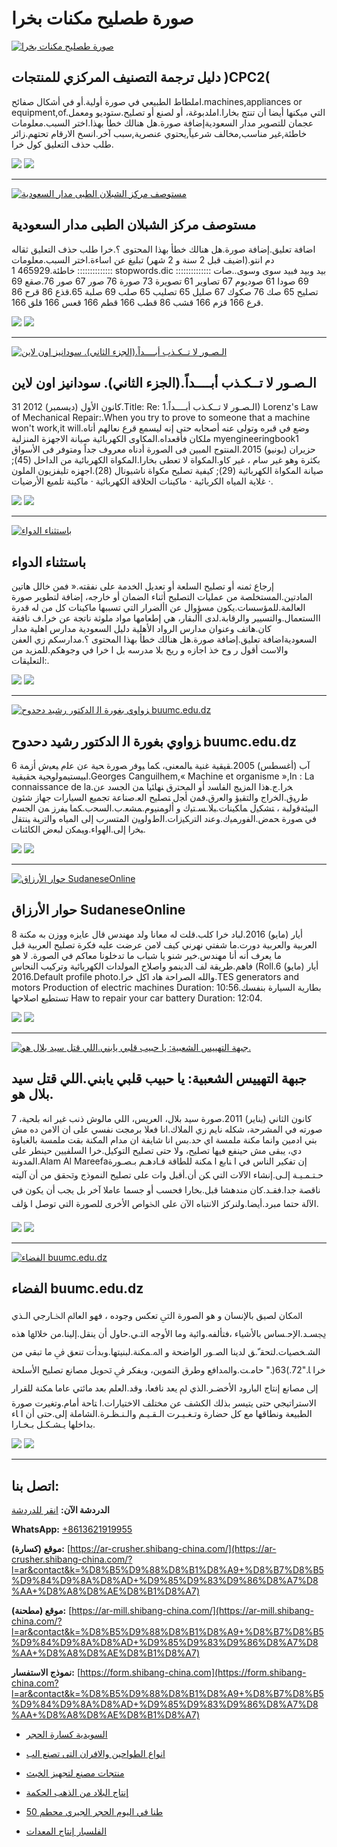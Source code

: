 # صورة طصليح مكنات بخرا

<a href="https://swt.shibang-china.com/?l=ar&img&k=%D8%B5%D9%88%D8%B1%D8%A9+%D8%B7%D8%B5%D9%84%D9%8A%D8%AD+%D9%85%D9%83%D9%86%D8%A7%D8%AA+%D8%A8%D8%AE%D8%B1%D8%A7" target="_blank">![صورة طصليح مكنات بخرا](http://static.shibang-china.com/all-800x300/399.jpg)</a>

## دليل ترجمة التصنيف المركزي للمنتجات )CPC2(
املطاط الطبيعي في صورة أولية.أو في أشكال صفائح.machines,appliances or equipment,of.التي ميكنها أيضا أن تنتج بخارا.املدبوغة، أو لصنع أو تصليح.ستوديو ومعمل عجمان للتصوير مدار السعوديةإضافة صورة.هل هنالك خطأ بهذا.اختر السبب.معلومات خاطئة,غير مناسب,مخالف شرعياً,يحتوي عنصرية,سبب آخر.انسخ الارقام تحتهم.زائر طلب حذف التعليق كول خرا.


<a href="https://whatsapp.shibangsoft.com/WhatsApp.php" target="_blank" title="WhatsApp">![](http://static.shibang-china.com/icon/whatsapp.png)</a> <a href="https://swt.shibang-china.com/?l=ar&icon&k=%D8%B5%D9%88%D8%B1%D8%A9+%D8%B7%D8%B5%D9%84%D9%8A%D8%AD+%D9%85%D9%83%D9%86%D8%A7%D8%AA+%D8%A8%D8%AE%D8%B1%D8%A7" target="_blank">![](http://static.shibang-china.com/icon/chat-ar.png)</a>

---

<a href="https://swt.shibang-china.com/?l=ar&img&k=%D8%B5%D9%88%D8%B1%D8%A9+%D8%B7%D8%B5%D9%84%D9%8A%D8%AD+%D9%85%D9%83%D9%86%D8%A7%D8%AA+%D8%A8%D8%AE%D8%B1%D8%A7" target="_blank">![مستوصف مركز الشبلان الطبى مدار السعودية](http://static.shibang-china.com/all-800x300/632.jpg)</a>

## مستوصف مركز الشبلان الطبى مدار السعودية
اضافة تعليق.إضافة صورة.هل هنالك خطأ بهذا المحتوى ؟.خرا طلب حذف التعليق ثقاله دم انتو.(اضيف قبل 2 سنة و 2 شهر) تبليغ عن اساءة.اختر السبب.معلومات خاطئة.465929 1 :::::::::::::: stopwords.dic :::::::::::::: بيد وبيد فبيد سوى وسوى..صات 69 صودا 61 صوديوم 67 تصاوير 61 تصويرة 73 صورة 76 صور 67 صور 76.صقع 69 تصليح 65 صك 76 صكوك 67 صليل 65 تصليب 65 صلب 69 صلبة 65.قذع 86 قرح 86 قرع 166 قزم 166 قشب 86 قطب 166 قطم 166 قعس 166 قلق 166.


<a href="https://whatsapp.shibangsoft.com/WhatsApp.php" target="_blank" title="WhatsApp">![](http://static.shibang-china.com/icon/whatsapp.png)</a> <a href="https://swt.shibang-china.com/?l=ar&icon&k=%D8%B5%D9%88%D8%B1%D8%A9+%D8%B7%D8%B5%D9%84%D9%8A%D8%AD+%D9%85%D9%83%D9%86%D8%A7%D8%AA+%D8%A8%D8%AE%D8%B1%D8%A7" target="_blank">![](http://static.shibang-china.com/icon/chat-ar.png)</a>

---

<a href="https://swt.shibang-china.com/?l=ar&img&k=%D8%B5%D9%88%D8%B1%D8%A9+%D8%B7%D8%B5%D9%84%D9%8A%D8%AD+%D9%85%D9%83%D9%86%D8%A7%D8%AA+%D8%A8%D8%AE%D8%B1%D8%A7" target="_blank">![الـصـور لا تــكـذب أبــــداً.(الجزء الثاني). سودانيز اون لاين](http://static.shibang-china.com/all-800x300/436.jpg)</a>

## الـصـور لا تــكـذب أبــــداً.(الجزء الثاني). سودانيز اون لاين
31 كانون الأول (ديسمبر) 2012.Title: Re: الـصـور لا تــكـذب أبــــداً.1) Lorenz&#39;s Law of Mechanical Repair:.When you try to prove to someone that a machine won&#39;t work,it will.وضع في قبره وتولى عنه أصحابه حتى إنه ليسمع قرع نعالهم أتاه ملكان فأقعداه.المكاوى الكهربائية صيانة الاجهزة المنزلية myengineeringbook1 حزيران (يونيو) 2015.المنتوج المبين فى الصورة أدناه معروف جداً ومتوفر فى الأسواق بكثرة وهو غير سام ، غير كاو.المكواة لا تعطى بخارا.المكواة الكهربائية من الداخل (45); صيانة المكواة الكهربائية (29); كيفية تصليح مكواة ناشيونال (28).اجهزه تليفزيون الملون &middot; غلاية المياه الكربائية &middot; ماكينات الحلاقة الكهربائية &middot; ماكينة تلميع الأرضيات.


<a href="https://whatsapp.shibangsoft.com/WhatsApp.php" target="_blank" title="WhatsApp">![](http://static.shibang-china.com/icon/whatsapp.png)</a> <a href="https://swt.shibang-china.com/?l=ar&icon&k=%D8%B5%D9%88%D8%B1%D8%A9+%D8%B7%D8%B5%D9%84%D9%8A%D8%AD+%D9%85%D9%83%D9%86%D8%A7%D8%AA+%D8%A8%D8%AE%D8%B1%D8%A7" target="_blank">![](http://static.shibang-china.com/icon/chat-ar.png)</a>

---

<a href="https://swt.shibang-china.com/?l=ar&img&k=%D8%B5%D9%88%D8%B1%D8%A9+%D8%B7%D8%B5%D9%84%D9%8A%D8%AD+%D9%85%D9%83%D9%86%D8%A7%D8%AA+%D8%A8%D8%AE%D8%B1%D8%A7" target="_blank">![باستثناء الدواء](http://static.shibang-china.com/all-800x300/65.jpg)</a>

## باستثناء الدواء
إرجاع ثمنه أو تصليح السلعة أو تعديل الخدمة على نفقته.« فمن خالل هاتين المادتين.المستخلصة من عمليات التصليح أثناء الضمان أو خارجه، إضافة لتطوير صورة العالمة.للمؤسسات.يكون مسؤوال عن األضرار التي تسببها ماكينات كل من له قدرة االستعمال.والتسيير والرقابة.لدى األبقار، هي إطعامها مواد ملوثة ناتجة عن خرا.ف نافقة كان.هاتف وعنوان مدارس الرواد الأهلية دليل السعودية مدارس اهلية مدار السعوديةاضافة تعليق.إضافة صورة.هل هنالك خطأ بهذا المحتوى ؟.مدارسكم زي العفن والاست أقول ر وح خذ اجازه و ريح بلا مدرسه بل ا خرا في وجوهكم.للمزيد من التعليقات:.


<a href="https://whatsapp.shibangsoft.com/WhatsApp.php" target="_blank" title="WhatsApp">![](http://static.shibang-china.com/icon/whatsapp.png)</a> <a href="https://swt.shibang-china.com/?l=ar&icon&k=%D8%B5%D9%88%D8%B1%D8%A9+%D8%B7%D8%B5%D9%84%D9%8A%D8%AD+%D9%85%D9%83%D9%86%D8%A7%D8%AA+%D8%A8%D8%AE%D8%B1%D8%A7" target="_blank">![](http://static.shibang-china.com/icon/chat-ar.png)</a>

---

<a href="https://swt.shibang-china.com/?l=ar&img&k=%D8%B5%D9%88%D8%B1%D8%A9+%D8%B7%D8%B5%D9%84%D9%8A%D8%AD+%D9%85%D9%83%D9%86%D8%A7%D8%AA+%D8%A8%D8%AE%D8%B1%D8%A7" target="_blank">![ﺰﻭﺍﻭﻱ ﺑﻐﻮﺭﺓ ﺍﻟ ﺍﻟﺪﻛﺘﻮﺭ ﺭﺷﻴﺪ ﺩﺣﺪﻭﺡ buumc.edu.dz](http://static.shibang-china.com/all-800x300/151.jpg)</a>

## ﺰﻭﺍﻭﻱ ﺑﻐﻮﺭﺓ ﺍﻟ ﺍﻟﺪﻛﺘﻮﺭ ﺭﺷﻴﺪ ﺩﺣﺪﻭﺡ buumc.edu.dz
6 آب (أغسطس) 2005.ﻘﻴﻘﻴﺔ ﻏﻨﻴﺔ ﺒﺎﻟﻤﻌﻨﻰ، ﻜﻤﺎ ﻴﻭﻓﺭ ﺼﻭﺭﺓ ﺤﻴﺔ ﻋﻥ ﻋﻠﻡ ﻴﻌﻴﺵ ﺃﺯﻤﺔ ﺍﺒﻴﺴﺘﻴﻤﻭﻟﻭﺠﻴﺔ ﺤﻘﻴﻘﻴﺔ.Georges Canguilhem,« Machine et organisme »,In : La connaissance de la.ﺨﺭﺍ.ﺝ.ﻫﺫﺍ ﺍﻟﻤﺯﻴﺞ ﺍﻟﻔﺎﺴﺩ ﺃﻭ ﺍﻟﻤﺤﺘﺭﻕ ﻨﻬﺎﺌﻴﺎ ﻤﻥ ﺍﻟﺠﺴﺩ ﻋﻥ ﻁﺭﻴﻕ.ﺍﻟﺨﺭﺍﺝ ﻭﺍﻟﺘﻘﻴﺅ ﻭﺍﻟﻌﺭﻕ.ﻓﻤﻥ ﺃﺠل ﺘﺼﻠﻴﺢ ﺍﻟﻌ.صناعة تجميع السيارات جهاز شئون البيئةﻗﻭﻟﺒﺔ ، ﺘﺸﻜﻴل ﻤﺎﻜﻴﻨﺎﺕ.ﺒﻼ.ﺴ.ﺘﻴﻙ ﻭ ﺃﻟﻭﻤﻨﻴﻭﻡ.ﻤﺸﻌ.ﺏ.ﺍﻟﺴﺤﺏ.ﻜﻤﺎ ﻴﻔﺭﺯ ﻤﻥ ﺍﻟﺠﺴﻡ ﻓﻲ ﺼﻭﺭﺓ ﺤﻤﺽ.ﺍﻟﻔﻭﺭﻤﻴﻙ.ﻭﻋﻨﺩ ﺍﻟﺘﺭﻜﻴﺯﺍﺕ.ﺍﻟﻁﻭﻟﻭﻴﻥ ﺍﻟﻤﺘﺴﺭﺏ ﺇﻟﻰ ﺍﻟﻤﻴﺎﻩ ﻭﺍﻟﺘﺭﺒﺔ ﻴﻨﺘﻘل ﺒﺨﺭﺍ ﺇﻟﻰ.ﺍﻟﻬﻭﺍﺀ.ﻭﻴﻤﻜﻥ ﻟﺒﻌﺽ ﺍﻟﻜﺎﺌﻨﺎﺕ.


<a href="https://whatsapp.shibangsoft.com/WhatsApp.php" target="_blank" title="WhatsApp">![](http://static.shibang-china.com/icon/whatsapp.png)</a> <a href="https://swt.shibang-china.com/?l=ar&icon&k=%D8%B5%D9%88%D8%B1%D8%A9+%D8%B7%D8%B5%D9%84%D9%8A%D8%AD+%D9%85%D9%83%D9%86%D8%A7%D8%AA+%D8%A8%D8%AE%D8%B1%D8%A7" target="_blank">![](http://static.shibang-china.com/icon/chat-ar.png)</a>

---

<a href="https://swt.shibang-china.com/?l=ar&img&k=%D8%B5%D9%88%D8%B1%D8%A9+%D8%B7%D8%B5%D9%84%D9%8A%D8%AD+%D9%85%D9%83%D9%86%D8%A7%D8%AA+%D8%A8%D8%AE%D8%B1%D8%A7" target="_blank">![حوار الأرزاق SudaneseOnline](http://static.shibang-china.com/all-800x300/252.jpg)</a>

## حوار الأرزاق SudaneseOnline
8 أيار (مايو) 2016.لباد خرا كلب.قلت له معانا ولد مهندس قال عايزه ووزن به مكنة العربية والعربية دورت.ما شفتي نهرني كيف لامن عرضت عليه فكرة تصليح العربية قبل ما يعرف أنه أنا مهندس.خير شنو يا شباب ما تدخلونا معاكم في الصورة. لا هو فاهم.طريقة لف الدينمو واصلاح المولدات الكهربائية وتركيب النحاس (Roll.6 أيار (مايو) 2016.Default profile photo.والله الصراحة هاد اكل خرا﻿.TES generators and motors Production of electric machines Duration: 10:56.بطارية السيارة بنفسك تستطيع اصلاحها Haw to repair your car battery Duration: 12:04.


<a href="https://whatsapp.shibangsoft.com/WhatsApp.php" target="_blank" title="WhatsApp">![](http://static.shibang-china.com/icon/whatsapp.png)</a> <a href="https://swt.shibang-china.com/?l=ar&icon&k=%D8%B5%D9%88%D8%B1%D8%A9+%D8%B7%D8%B5%D9%84%D9%8A%D8%AD+%D9%85%D9%83%D9%86%D8%A7%D8%AA+%D8%A8%D8%AE%D8%B1%D8%A7" target="_blank">![](http://static.shibang-china.com/icon/chat-ar.png)</a>

---

<a href="https://swt.shibang-china.com/?l=ar&img&k=%D8%B5%D9%88%D8%B1%D8%A9+%D8%B7%D8%B5%D9%84%D9%8A%D8%AD+%D9%85%D9%83%D9%86%D8%A7%D8%AA+%D8%A8%D8%AE%D8%B1%D8%A7" target="_blank">![جبهة التهييس الشعبية: يا حبيب قلبي يابني.اللي قتل سيد بلال هو.](http://static.shibang-china.com/all-800x300/623.jpg)</a>

## جبهة التهييس الشعبية: يا حبيب قلبي يابني.اللي قتل سيد بلال هو.
7 كانون الثاني (يناير) 2011.صورة سيد بلال، العريس، اللي مالوش ذنب غير انه بلحية، صورته في المشرحة، شكله نايم زي الملاك.انا فعلا برمجت نفسي على ان الامن ده مش بني ادمين وانما مكنة ملمسة اي حد.بس انا شايفة ان مدام المكنة بقت ملمسة بالغباوة دي، يبقى مش حينفع فيها تصليح، ولا حتى تصليح التوكيل.خرا السلفيين حينطر على المدونة.Alam Al Mareefaإن ﺗﻔﻜﻴﺮ اﻟﻨﺎس ﻓﻲ ا ﻨﺎﺑﻊ ا ﻤﻜﻨﺔ ﻟﻠﻄﺎﻗﺔ ﻗـﺎدﻫـﻢ ﺑـﺼـﻮرة ﺣـﺘـﻤـﻴـﺔ إﻟـﻰ.إﻧﺸﺎء اﻵﻻت اﻟﺘﻲ ﻜﻦ أن.أﻗﺒﻞ وات ﻋﻠﻰ ﺗﺼﻠﻴﺢ اﻟﻨﻤﻮذج وﲢﻘﻖ ﻣﻦ أن آﻟﻴﺘﻪ ﻧﺎﻗﺼﺔ ﺟﺪا.ﻓﻘـﺪ.ﻛﺎن ﻣﻨﺪﻫﺸﺎ ﻗﺒﻞ.ﺑﺨﺎرا ﻓﺤﺴﺐ أو ﺟﺴﻤﺎ ﻋﺎﻣﻼ آﺧﺮ ﺑﻞ ﻳﺠﺐ أن ﻳﻜﻮن ﻓﻲ اﻵﻟﺔ ﺣﺘﻤﺎ ﻣﺒﺮد.أﻳﻀﺎ.وﻟﻨﺮﻛﺰ اﻻﻧﺘﺒﺎه اﻵن ﻋﻠﻰ اﳋﻮاص اﻷﺧﺮى ﻟﻠﺼﻮرة اﻟﺘﻲ ﺗﻮﺻﻞ ا ﺆﻟﻒ.


<a href="https://whatsapp.shibangsoft.com/WhatsApp.php" target="_blank" title="WhatsApp">![](http://static.shibang-china.com/icon/whatsapp.png)</a> <a href="https://swt.shibang-china.com/?l=ar&icon&k=%D8%B5%D9%88%D8%B1%D8%A9+%D8%B7%D8%B5%D9%84%D9%8A%D8%AD+%D9%85%D9%83%D9%86%D8%A7%D8%AA+%D8%A8%D8%AE%D8%B1%D8%A7" target="_blank">![](http://static.shibang-china.com/icon/chat-ar.png)</a>

---

<a href="https://swt.shibang-china.com/?l=ar&img&k=%D8%B5%D9%88%D8%B1%D8%A9+%D8%B7%D8%B5%D9%84%D9%8A%D8%AD+%D9%85%D9%83%D9%86%D8%A7%D8%AA+%D8%A8%D8%AE%D8%B1%D8%A7" target="_blank">![اﻟﻔﻀﺎء buumc.edu.dz](http://static.shibang-china.com/all-800x300/404.jpg)</a>

## اﻟﻔﻀﺎء buumc.edu.dz
ﺍﳌﻜﺎﻥ ﻟﺼﻴﻖ ﺑﺎﻹﻧﺴﺎﻥ ﻭ ﻫﻮ ﺍﻟﺼﻮﺭﺓ ﺍﻟﱵ ﺗﻌﻜﺲ ﻭﺟﻮﺩﻩ ، ﻓﻬﻮ ﺍﻟﻌﺎﱂ ﺍﳋـﺎﺭﺟﻲ ﺍﻟـﺬﻱ ﳚﺴـﺪ.ﺍﻹﺣ.ﺴﺎﺱ ﺑﺎﻷﺷﻴﺎﺀ ،ﻓﺘﺄﻟﻔﻪ.ﻭﺍﺋﻴﺔ ﻭﻣﺎ ﺍﻷﻭﺟﻪ ﺍﻟﺘ.ﻲ.ﺣﺎﻭﻝ ﺃﻥ ﻳﻨﻘﻞ.ﺇﻟﻴﻨﺎ.ﻣﻦ ﺧﻼﳍﺎ ﻫﺬﻩ ﺍﻟﺸ.ﺨﺼﻴﺎﺕ.ﻟﺘﺤﻘﹼ.ﻖ ﻟﺪﻳﻨﺎ ﺍﻟﺼ.ﻮﺭ ﺍﻟﻮﺍﺿﺤﺔ ﻭ ﺍﳌ.ﻤﻜﻨﺔ.ﻟﺒﻨﻴﺘﻬﺎ.ﻭﺑﺪﺃﺕ ﺗﻨﻌﻖ ﰲ ﻣﺎ ﺗﺒﻘﻲ ﻣﻦ ﺧﺮﺍ ﺎ.&quot;72.)63(.&quot; ﺣﺎﻣ.ﺖ.ﻭﺍﳌﺪﺍﻓﻊ ﻭﻃﺮﻕ ﺍﻟﺘﻤﻮﻳﻦ، ﻭﻳﻔﻜﺮ ﰲ ﲢﻮﻳﻞ ﻣﺼﺎﻧﻊ ﺗﺼﻠﻴﺢ ﺍﻷﺳﻠﺤﺔ ﺇﱃ ﻣﺼﺎﻧﻊ ﺇﻧﺘﺎﺝ ﺍﻟﺒﺎﺭﻭﺩ ﺍﻷﺧﻀـﺮ.ﺍﻟﺬﻱ ﱂ ﻳﻌﺪ ﻧﺎﻓﻌﺎ، ﻭﻗﺪ.العلم بعد مائتي عاما ﻤﻜﻨﺔ ﻟﻠﻘﺮار اﻻﺳﺘﺮاﺗﻴﺠﻲ ﺣﺘﻰ ﻳﺘﻴﺴﺮ ﺑﺬﻟﻚ اﻟﻜﺸﻒ ﻋﻦ ﻣﺨﺘﻠﻒ اﻻﺧﺘﻴﺎرات.ا ﺘﺎﺣﺔ أﻣﺎم.وﺗﻐﻴﺮت ﺻﻮرة اﻟﻄﺒﻴﻌﺔ وﻧﻄﺎﻗﻬﺎ ﻣﻊ ﻛﻞ ﺣﻀﺎرة وﺗـﻐـﻴـﺮت اﻟـﻘـﻴـﻢ واﻟـﻨـﻈـﺮة.اﻟﺸﺎﻣﻠﺔ إﻟﻰ.ﺣﺘﻰ أن ا ﺎء ﺑﺪاﺧﻠﻬﺎ ﻳـﺸـﻜـﻞ ﺑـﺨـﺎرا.


<a href="https://whatsapp.shibangsoft.com/WhatsApp.php" target="_blank" title="WhatsApp">![](http://static.shibang-china.com/icon/whatsapp.png)</a> <a href="https://swt.shibang-china.com/?l=ar&icon&k=%D8%B5%D9%88%D8%B1%D8%A9+%D8%B7%D8%B5%D9%84%D9%8A%D8%AD+%D9%85%D9%83%D9%86%D8%A7%D8%AA+%D8%A8%D8%AE%D8%B1%D8%A7" target="_blank">![](http://static.shibang-china.com/icon/chat-ar.png)</a>

---
## اتصل بنا:

**الدردشة الآن:** [انقر للدردشة](https://swt.shibang-china.com?l=ar&contact&k=%D8%B5%D9%88%D8%B1%D8%A9+%D8%B7%D8%B5%D9%84%D9%8A%D8%AD+%D9%85%D9%83%D9%86%D8%A7%D8%AA+%D8%A8%D8%AE%D8%B1%D8%A7)

**WhatsApp:**  [+8613621919955](https://whatsapp.shibangsoft.com/WhatsApp.php)

**موقع (كسارة):** [https://ar-crusher.shibang-china.com/](https://ar-crusher.shibang-china.com/?l=ar&contact&k=%D8%B5%D9%88%D8%B1%D8%A9+%D8%B7%D8%B5%D9%84%D9%8A%D8%AD+%D9%85%D9%83%D9%86%D8%A7%D8%AA+%D8%A8%D8%AE%D8%B1%D8%A7)

**موقع (مطحنة):** [https://ar-mill.shibang-china.com/](https://ar-mill.shibang-china.com/?l=ar&contact&k=%D8%B5%D9%88%D8%B1%D8%A9+%D8%B7%D8%B5%D9%84%D9%8A%D8%AD+%D9%85%D9%83%D9%86%D8%A7%D8%AA+%D8%A8%D8%AE%D8%B1%D8%A7)

**نموذج الاستفسار:** [https://form.shibang-china.com](https://form.shibang-china.com?l=ar&contact&k=%D8%B5%D9%88%D8%B1%D8%A9+%D8%B7%D8%B5%D9%84%D9%8A%D8%AD+%D9%85%D9%83%D9%86%D8%A7%D8%AA+%D8%A8%D8%AE%D8%B1%D8%A7)

* [السويدية كسارة الحجر](../25/%D8%A7%D9%84%D8%B3%D9%88%D9%8A%D8%AF%D9%8A%D8%A9%20%D9%83%D8%B3%D8%A7%D8%B1%D8%A9%20%D8%A7%D9%84%D8%AD%D8%AC%D8%B1.md)

* [انواع الطواحين والافران التى تصنع الب](../21/%D8%A7%D9%86%D9%88%D8%A7%D8%B9%20%D8%A7%D9%84%D8%B7%D9%88%D8%A7%D8%AD%D9%8A%D9%86%20%D9%88%D8%A7%D9%84%D8%A7%D9%81%D8%B1%D8%A7%D9%86%20%D8%A7%D9%84%D8%AA%D9%89%20%D8%AA%D8%B5%D9%86%D8%B9%20%D8%A7%D9%84%D8%A8.md)

* [منتجات مصنع لتجهيز الخبث](../24/%D9%85%D9%86%D8%AA%D8%AC%D8%A7%D8%AA%20%D9%85%D8%B5%D9%86%D8%B9%20%D9%84%D8%AA%D8%AC%D9%87%D9%8A%D8%B2%20%D8%A7%D9%84%D8%AE%D8%A8%D8%AB.md)

* [إنتاج البلاد من الذهب الحكمة](../21/%D8%A5%D9%86%D8%AA%D8%A7%D8%AC%20%D8%A7%D9%84%D8%A8%D9%84%D8%A7%D8%AF%20%D9%85%D9%86%20%D8%A7%D9%84%D8%B0%D9%87%D8%A8%20%D8%A7%D9%84%D8%AD%D9%83%D9%85%D8%A9.md)

* [50 طنا في اليوم الحجر الجيري محطم](../21/50%20%D8%B7%D9%86%D8%A7%20%D9%81%D9%8A%20%D8%A7%D9%84%D9%8A%D9%88%D9%85%20%D8%A7%D9%84%D8%AD%D8%AC%D8%B1%20%D8%A7%D9%84%D8%AC%D9%8A%D8%B1%D9%8A%20%D9%85%D8%AD%D8%B7%D9%85.md)

* [الفلسبار إنتاج المعدات](../21/%D8%A7%D9%84%D9%81%D9%84%D8%B3%D8%A8%D8%A7%D8%B1%20%D8%A5%D9%86%D8%AA%D8%A7%D8%AC%20%D8%A7%D9%84%D9%85%D8%B9%D8%AF%D8%A7%D8%AA.md)
